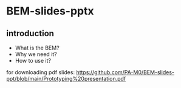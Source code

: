 # BEM-slides-pptx
## introduction 
* What is the BEM? 
* Why we need it?
* How to use it?

for downloading pdf slides: https://github.com/PA-M0/BEM-slides-ppt/blob/main/Prototyping%20presentation.pdf

